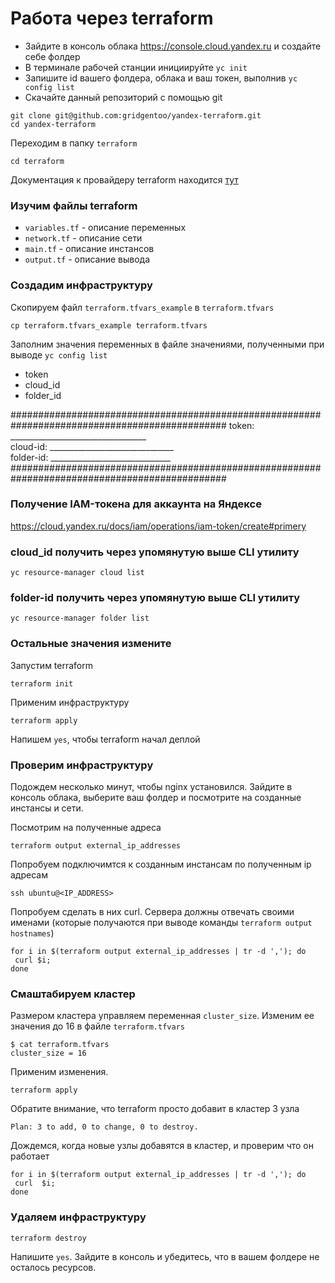 # Работа через terraform

* Зайдите в консоль облака https://console.cloud.yandex.ru и создайте себе фолдер
* В терминале рабочей станции инициируйте `yc init`
* Запишите id вашего фолдера, облака и ваш токен, выполнив `yc config list`
* Скачайте данный репозиторий с помощью git

```
git clone git@github.com:gridgentoo/yandex-terraform.git
cd yandex-terraform
```

Переходим в папку `terraform`

```
cd terraform
```

Документация к провайдеру terraform находится [тут](https://www.terraform.io/docs/providers/yandex/index.html)

### Изучим файлы terraform

* `variables.tf` - описание переменных
* `network.tf` - описание сети
* `main.tf` - описание инстансов
* `output.tf` - описание вывода

###  Создадим инфраструктуру
Скопируем файл `terraform.tfvars_example` в `terraform.tfvars`
```
cp terraform.tfvars_example terraform.tfvars
```

Заполним значения переменных в файле значениями, полученными при выводе `yc config list`
* token  
* cloud_id
* folder_id

###############################################################################################
token: __________________________________    
cloud-id: _______________________________  
folder-id: ______________________________     
###############################################################################################

### Получение IAM-токена для аккаунта на Яндексе  
https://cloud.yandex.ru/docs/iam/operations/iam-token/create#primery

### cloud_id  получить через упомянутую выше CLI утилиту
```
yc resource-manager cloud list
```

### folder-id получить через упомянутую выше CLI утилиту
```
yc resource-manager folder list
```


### Остальные значения измените

Запустим terraform
```
terraform init
```
Применим инфраструктуру

```
terraform apply
```
Напишем `yes`, чтобы terraform начал деплой


###  Проверим инфраструктуру

Подождем несколько минут, чтобы nginx установился.
Зайдите в консоль облака, выберите ваш фолдер и посмотрите на созданные инстансы и сети.

Посмотрим на полученные адреса

```
terraform output external_ip_addresses
```
Попробуем подключимтся к созданным инстансам по полученным ip адресам

```
ssh ubuntu@<IP_ADDRESS>
```
Попробуем сделать в них curl. Сервера должны отвечать своими именами (которые получаются при выводе команды `terraform output hostnames`)
```
for i in $(terraform output external_ip_addresses | tr -d ','); do  
 curl $i;
done
```


###  Смаштабируем кластер

Размером кластера управляем переменная `cluster_size`. Изменим ее значения до 16 в файле `terraform.tfvars`

```
$ cat terraform.tfvars
cluster_size = 16
```
Применим изменения.

```
terraform apply
```
Обратите внимание, что terraform просто добавит в кластер 3 узла

```
Plan: 3 to add, 0 to change, 0 to destroy.
```

Дождемся, когда новые узлы добавятся в кластер, и проверим что он работает

```
for i in $(terraform output external_ip_addresses | tr -d ','); do  
 curl  $i;
done
```

### Удаляем инфраструктуру

```
terraform destroy
```

Напишите `yes`.
Зайдите в консоль и убедитесь, что в вашем фолдере не осталось ресурсов.
